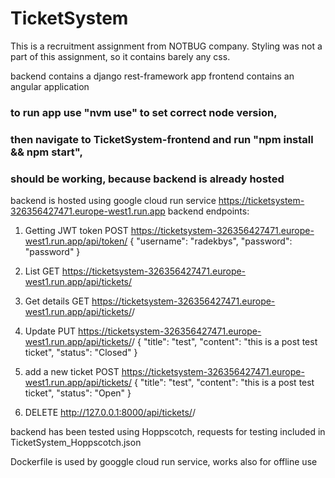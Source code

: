 # TicketSystem
This is a recruitment assignment from NOTBUG company. Styling was not a part of this assignment, so it contains barely any css.

backend contains a django rest-framework app
frontend contains an angular application

### to run app use "nvm use" to set correct node version, 
### then navigate to TicketSystem-frontend and run "npm install && npm start", 
### should be working, because backend is already hosted

backend is hosted using google cloud run service https://ticketsystem-326356427471.europe-west1.run.app
backend endpoints:

1. Getting JWT token POST
https://ticketsystem-326356427471.europe-west1.run.app/api/token/ 
{
  "username": "radekbys",
  "password": "password"
}

2. List GET
https://ticketsystem-326356427471.europe-west1.run.app/api/tickets/

3. Get details GET
https://ticketsystem-326356427471.europe-west1.run.app/api/tickets/<id>/

4. Update PUT
https://ticketsystem-326356427471.europe-west1.run.app/api/tickets/<id>/
{
      "title": "test",
      "content": "this is a post test ticket",
      "status": "Closed"
}

5. add a new ticket POST
https://ticketsystem-326356427471.europe-west1.run.app/api/tickets/
{
  "title": "test",
  "content": "this is a post test ticket",
  "status": "Open"
}

6. DELETE
http://127.0.0.1:8000/api/tickets/<id>/


backend has been tested using Hoppscotch, requests for testing included in TicketSystem_Hoppscotch.json

Dockerfile is used by googgle cloud run service, works also for offline use
